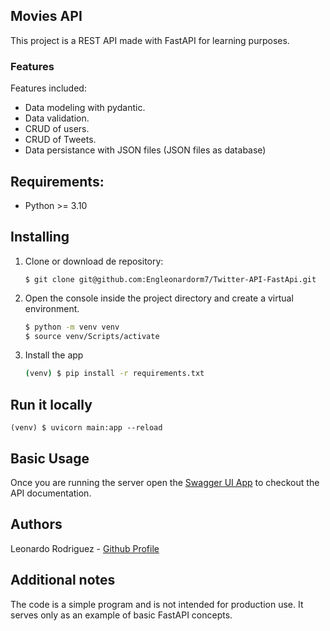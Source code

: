 
## Movies API

This project is a REST API made with FastAPI for learning purposes.

### Features
Features included:
- Data modeling with pydantic.
- Data validation.
- CRUD of users.
- CRUD of Tweets.
- Data persistance with JSON files (JSON files as database)


## Requirements:
- Python >= 3.10

## Installing
1. Clone or download de repository:
    ```
    $ git clone git@github.com:Engleonardorm7/Twitter-API-FastApi.git
    ```

2. Open the console inside the project directory and create a virtual environment.
    ```bash
    $ python -m venv venv
    $ source venv/Scripts/activate
    ```

3. Install the app
    ```bash
    (venv) $ pip install -r requirements.txt
    ```

## Run it locally
```
(venv) $ uvicorn main:app --reload
```

## Basic Usage
Once you are running the server open the [Swagger UI App](http://localhost:8000/docs) to checkout the API documentation.

## Authors
Leonardo Rodriguez - [Github Profile](https://github.com/Engleonardorm7)

## Additional notes
The code is a simple program and is not intended for production use. It serves only as an example of basic FastAPI concepts.